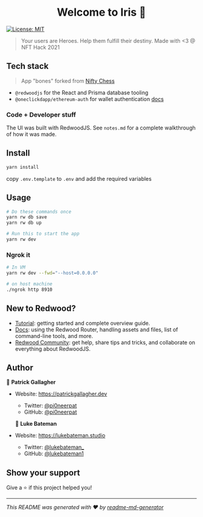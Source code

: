 <h1 align="center">Welcome to Iris 👋</h1>
<p>
  <a href="#" target="_blank">
    <img alt="License: MIT" src="https://img.shields.io/badge/License-MIT-yellow.svg" />
  </a>
</p>

> Your users are Heroes. Help them fulfill their destiny. Made with <3 @ NFT Hack 2021

<!-- ### 🏠 [Homepage](TODO) -->

## Tech stack

> App "bones" forked from [Nifty Chess](https://github.com/pi0neerpat/nifty-chess-app/)

- `@redwoodjs` for the React and Prisma database tooling
- `@oneclickdapp/ethereum-auth` for wallet authentication [docs](https://github.com/oneclickdapp/ethereum-auth/blob/master/README.md)

### Code + Developer stuff

The UI was built with RedwoodJS. See `notes.md` for a complete walkthrough of how it was made.

## Install

```sh
yarn install
```

copy `.env.template` to `.env` and add the required variables

## Usage

```sh
# Do these commands once
yarn rw db save
yarn rw db up

# Run this to start the app
yarn rw dev
```

### Ngrok it

```bash
# In VM
yarn rw dev --fwd="--host=0.0.0.0"

# on host machine
./ngrok http 8910
```

## New to Redwood?

- [Tutorial](https://redwoodjs.com/tutorial/welcome-to-redwood): getting started and complete overview guide.
- [Docs](https://redwoodjs.com/docs/introduction): using the Redwood Router, handling assets and files, list of command-line tools, and more.
- [Redwood Community](https://community.redwoodjs.com): get help, share tips and tricks, and collaborate on everything about RedwoodJS.

## Author

👤 **Patrick Gallagher**

- Website: https://patrickgallagher.dev

  - Twitter: [@pi0neerpat](https://twitter.com/pi0neerpat)
  - GitHub: [@pi0neerpat](https://github.com/pi0neerpat)

  👤 **Luke Bateman**

- Website: https://lukebateman.studio
  - Twitter: [@lukebateman\_](https://twitter.com/lukebateman_)
  - GitHub: [@lukebateman1](https://github.com/lukebateman1)

## Show your support

Give a ⭐️ if this project helped you!

---

_This README was generated with ❤️ by [readme-md-generator](https://github.com/kefranabg/readme-md-generator)_
